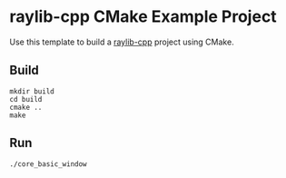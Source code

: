 # raylib-cpp CMake Example Project

Use this template to build a [raylib-cpp](https://github.com/RobLoach/raylib-cpp) project using CMake.

## Build

```
mkdir build
cd build
cmake ..
make
```

## Run

```
./core_basic_window
```
